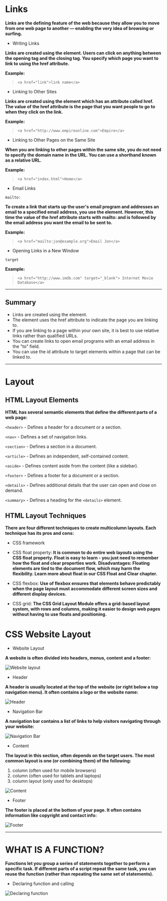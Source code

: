 # Links

**Links are the defining feature of the web because they allow you to move from one web page to another — enabling the very idea of browsing or surfing.**

- Writing Links

**Links are created using the <a> element. Users can click on anything between the opening <a> tag and the closing </a> tag. You specify which page you want to link to using the href attribute.**

**Example:**

> `<a href="link">link name</a>`

- Linking to Other Sites

**Links are created using the <a> element which has an attribute called href. The value of the href attribute is the page that you want people to go to when they click on the link.**

**Example:**

> `<a href="http://www.empireonline.com">Empire</a>`

- Linking to Other Pages on the Same Site

**When you are linking to other pages within the same site, you do not need to specify the domain name in the URL. You can use a shorthand known as a relative URL.**

**Example:**

> `<a href="index.html">Home</a>`

- Email Links

`mailto:` 

**To create a link that starts up the user's email program and addresses an email to a specified email address, you use the <a> element. However, this time the value of the href attribute starts with mailto: and is followed by the email address you want the email to be sent to.**

**Example:**

> `<a href="mailto:jon@example.org">Email Jon</a>`

- Opening Links in a New Window

 `target`

**Example:**

> `<a href="http://www.imdb.com" target="_blank"> Internet Movie Database</a>`

***

## Summary

* Links are created using the <a> element.
* The <a> element uses the href attribute to indicate the page you are linking to.
* If you are linking to a page within your own site, it is best to use relative links rather than qualified URLs.
* You can create links to open email programs with an email address in the "to" field.
* You can use the id attribute to target elements within a page that can be linked to.


***

# Layout

## HTML Layout Elements

**HTML has several semantic elements that define the different parts of a web page:**

`<header>` - Defines a header for a document or a section.

`<nav>` - Defines a set of navigation links.

`<section>` - Defines a section in a document.

`<article>` - Defines an independent, self-contained content.

`<aside>` - Defines content aside from the content (like a sidebar).

`<footer>` - Defines a footer for a document or a section.

`<details>` - Defines additional details that the user can open and close on demand.

`<summary>` - Defines a heading for the `<details>` element.


## HTML Layout Techniques

**There are four different techniques to create multicolumn layouts. Each technique has its pros and cons:**

- CSS framework
- CSS float property:
**It is common to do entire web layouts using the CSS float property. Float is easy to learn - you just need to remember how the float and clear properties work. Disadvantages: Floating elements are tied to the document flow, which may harm the flexibility. Learn more about float in our CSS Float and Clear chapter.**

- CSS flexbox:
**Use of flexbox ensures that elements behave predictably when the page layout must accommodate different screen sizes and different display devices.**
- CSS grid:
**The CSS Grid Layout Module offers a grid-based layout system, with rows and columns, making it easier to design web pages without having to use floats and positioning.**


# CSS Website Layout

- Website Layout

**A website is often divided into headers, menus, content and a footer:**

![Website layout](https://media.geeksforgeeks.org/wp-content/uploads/website_layout-300x268.png)


- Header

**A header is usually located at the top of the website (or right below a top navigation menu). It often contains a logo or the website name:**

![Header](https://lh3.googleusercontent.com/proxy/K9xTbafq5jXqWILyG0bhxMGeRAebGDKnAaoOF84IbR-Ew5GyL0xN8urqm6j6rmnOhIZP9TV6XMnwZHi-ex9d1lkb-v7vCxK0wHErE56QDcZYhnw)


- Navigation Bar

**A navigation bar contains a list of links to help visitors navigating through your website:**

![Navigation Bar](https://i.pinimg.com/originals/3b/11/a9/3b11a9900246da77cc77d89ffc635fb9.png)

- Content

**The layout in this section, often depends on the target users. The most common layout is one (or combining them) of the following:**

1. column (often used for mobile browsers)
2. column (often used for tablets and laptops)
3. column layout (only used for desktops)


![Content](https://html.com/wp-content/uploads/columns.jpg)


- Footer

**The footer is placed at the bottom of your page. It often contains information like copyright and contact info:**


![Footer](https://i.pinimg.com/originals/53/2b/6d/532b6d94bb901da7b0f9e44d68fd18a9.png)

***

# WHAT IS A FUNCTION? 

**Functions let you group a series of statements together to perform a specific task. If different parts of a script repeat the same task, you can reuse the function (rather than repeating the same set of statements).**


- Declaring function and calling


![Declaring function](https://miro.medium.com/max/620/1*leb81T_gEjgGIleEykT1Dg.png)







